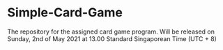 # Simple-Card-Game
The repository for the assigned card game program. Will be released on Sunday, 2nd of May 2021 at 13.00 Standard Singaporean Time (UTC + 8)
